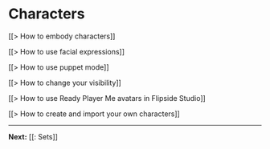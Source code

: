 # Characters

[[> How to embody characters]]

[[> How to use facial expressions]]

[[> How to use puppet mode]]

<!-- [[> How to use your Meta Avatar in Flipside Studio]] -->

[[> How to change your visibility]]

[[> How to use Ready Player Me avatars in Flipside Studio]]

[[> How to create and import your own characters]]

---

**Next:** [[: Sets]]
